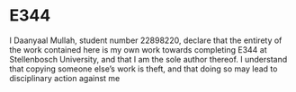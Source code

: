 # E344
I Daanyaal Mullah, student number 22898220, declare
that the entirety of the work contained here is my own work towards completing E344 at Stellenbosch
University, and that I am the sole author thereof. I understand that copying someone else’s work is
theft, and that doing so may lead to disciplinary action against me
